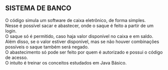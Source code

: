 ## SISTEMA DE BANCO

O código simula um software de caixa eletrônico, de forma simples.
<br>
Nesse é possível sacar e abastecer, onde o saque é feito a partir de um login. 
<br>
O saque só é permitido, caso haja valor disponível no caixa e em saldo. 
<br>
Além disso, se o valor estiver disponível, mas se não houver combinações possíveis o saque também será negado. 
<br>
O abastecimento só pode ser feito por quem é autorizado e possui o código de acesso. 
<br>
O intuito é treinar os conceitos estudados em Java Básico.
